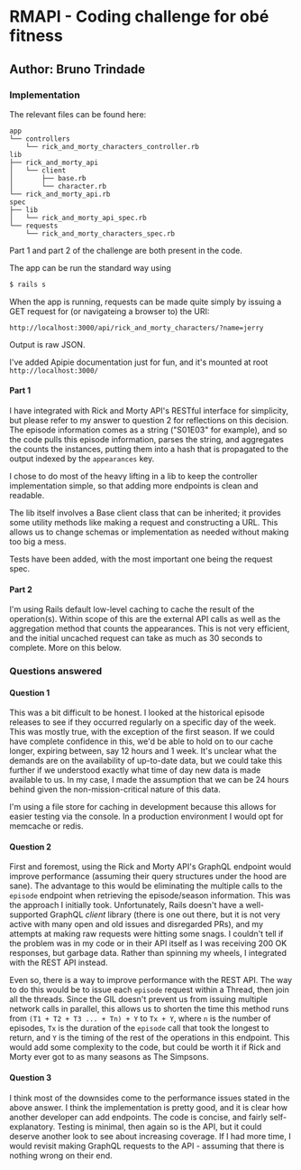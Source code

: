 # RMAPI - Coding challenge for obé fitness
## Author: Bruno Trindade

### Implementation
The relevant files can be found here:
```
app
└── controllers
    └── rick_and_morty_characters_controller.rb
lib
├── rick_and_morty_api
│   └── client
│       ├── base.rb
│       └── character.rb
└── rick_and_morty_api.rb
spec
├── lib
│   └── rick_and_morty_api_spec.rb
└── requests
    └── rick_and_morty_characters_spec.rb
```

Part 1 and part 2 of the challenge are both present in the code.

The app can be run the standard way using
```bash
$ rails s
```

When the app is running, requests can be made quite simply by issuing a GET request for (or navigateing a browser to) the URI:
```
http://localhost:3000/api/rick_and_morty_characters/?name=jerry
```
Output is raw JSON.

I've added Apipie documentation just for fun, and it's mounted at root `http://localhost:3000/`

#### **Part 1**
I have integrated with Rick and Morty API's RESTful interface for simplicity, but please refer to my answer to question 2 for reflections on this decision.  The episode information comes as a string ("S01E03" for example), and so the code pulls this episode information, parses the string, and aggregates the counts the instances, putting them into a hash that is propagated to the output indexed by the `appearances` key.

I chose to do most of the heavy lifting in a lib to keep the controller implementation simple, so that adding more endpoints is clean and readable.

The lib itself involves a Base client class that can be inherited; it provides some utility methods like making a request and constructing a URL.  This allows us to change schemas or implementation as needed without making too big a mess.

Tests have been added, with the most important one being the request spec.

#### **Part 2**
I'm using Rails default low-level caching to cache the result of the operation(s).  Within scope of this are the external API calls as well as the aggregation method that counts the appearances. This is not very efficient, and the initial uncached request can take as much as 30 seconds to complete. More on this below.

### Questions answered
#### **Question 1**
This was a bit difficult to be honest.  I looked at the historical episode releases to see if they occurred regularly on a specific day of the week.  This was mostly true, with the exception of the first season.  If we could have complete confidence in this, we'd be able to hold on to our cache longer, expiring between, say 12 hours and 1 week.  It's unclear what the demands are on the availability of up-to-date data, but we could take this further if we understood exactly what time of day new data is made available to us.  In my case, I made the assumption that we can be 24 hours behind given the non-mission-critical nature of this data.

I'm using a file store for caching in development because this allows for easier testing via the console.  In a production environment I would opt for memcache or redis.

#### **Question 2**
First and foremost, using the Rick and Morty API's GraphQL endpoint would improve performance (assuming their query structures under the hood are sane).  The advantage to this would be eliminating the multiple calls to the `episode` endpoint when retrieving the episode/season information.  This was the approach I initially took.  Unfortunately, Rails doesn't have a well-supported GraphQL _client_ library (there is one out there, but it is not very active with many open and old issues and disregarded PRs), and my attempts at making raw requests were hitting some snags.  I couldn't tell if the problem was in my code or in their API itself as I was receiving 200 OK responses, but garbage data.  Rather than spinning my wheels, I integrated with the REST API instead.

Even so, there is a way to improve performance with the REST API.  The way to do this would be to issue each `episode` request within a Thread, then join all the threads.  Since the GIL doesn't prevent us from issuing multiple network calls in parallel, this allows us to shorten the time this method runs from `(T1 + T2 + T3 ... + Tn) + Y` to `Tx + Y`, where `n` is the number of episodes, `Tx` is the duration of the `episode` call that took the longest to return, and `Y` is the timing of the rest of the operations in this endpoint.  This would add some complexity to the code, but could be worth it if Rick and Morty ever got to as many seasons as The Simpsons.

#### **Question 3**
I think most of the downsides come to the performance issues stated in the above answer.  I think the implementation is pretty good, and it is clear how another developer can add endpoints.  The code is concise, and fairly self-explanatory.  Testing is minimal, then again so is the API, but it could deserve another look to see about increasing coverage.  If I had more time, I would revisit making GraphQL requests to the API - assuming that there is nothing wrong on their end.